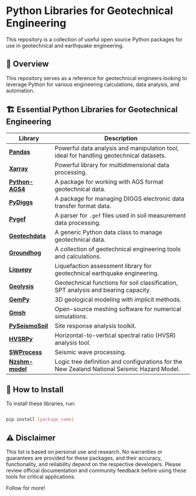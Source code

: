 # Python Libraries for Geotechnical Engineering

This repository is a collection of useful open source Python packages for use in geotechnical and earthquake engineering. 

## 📌 Overview
This repository serves as a reference for geotechnical engineers looking to leverage Python for various engineering calculations, data analysis, and automation.

## 🏗 Essential Python Libraries for Geotechnical Engineering

| Library | Description |
|---------|------------|
| **[Pandas](https://pandas.pydata.org/)** | Powerful data analysis and manipulation tool, ideal for handling geotechnical datasets. |
| **[Xarray](https://docs.xarray.dev/en/stable/)** | Powerful library for multidimensional data processing. |
| **[Python-AGS4](https://gitlab.com/ags-data-format-wg/ags-python-library)** | A package for working with AGS format geotechnical data. |
| **[PyDiggs](https://github.com/xinp-hub/pydiggs)** | A package for managing DIGGS electronic data transfer format data. |
| **[Pygef](https://github.com/cemsbv/pygef)** | A parser for `.gef` files used in soil measurement data processing. |
| **[Geotechdata](https://github.com/geocodes-eng/geotechdata)** | A generic Python data class to manage geotechnical data. |
| **[Groundhog](https://github.com/snakesonabrain/groundhog)** | A collection of geotechnical engineering tools and calculations. |
| **[Liquepy](https://github.com/eng-tools/liquepy)** | Liquefaction assessment library for geotechnical earthquake engineering. |
| **[Geolysis](https://github.com/patrickboateng/geolysis)** | Geotechnical functions for soil classification, SPT analysis and bearing capacity. |
| **[GemPy](https://github.com/gempy-project/gempy)** | 3D geological modeling with implicit methods. |
| **[Gmsh](https://gitlab.onelab.info/gmsh/gmsh)** | Open-source meshing software for numerical simulations. |
| **[PySeismoSoil](https://github.com/Caltech-geoquake/PySeismoSoil)** | Site response analysis toolkit. |
| **[HVSRPy](https://github.com/jpvantassel/hvsrpy)** | Horizontal-to-vertical spectral ratio (HVSR) analysis tool. |
| **[SWProcess](https://github.com/jpvantassel/swprocess)** | Seismic wave processing. |
| **[Nzshm-model](https://github.com/GNS-Science/nzshm-model)** | Logic tree definition and configurations for the New Zealand National Seismic Hazard Model. |

## 🚀 How to Install
To install these libraries, run:

```bash

pip install [package_name]
```

## ⚠️ Disclaimer
This list is based on personal use and research. No warranties or guarantees are provided for these packages, and their accuracy, functionality, and reliability depend on the respective developers. Please review official documentation and community feedback before using these tools for critical applications.

Follow for more!


